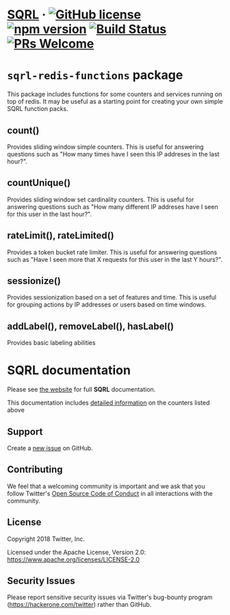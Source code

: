 # [SQRL](https://twitter.github.io/sqrl/) &middot; [![GitHub license](https://img.shields.io/badge/license-Apache%202-blue.svg)](https://github.com/twitter/sqrl/blob/master/LICENSE) [![npm version](https://img.shields.io/npm/v/sqrl.svg?style=flat)](https://www.npmjs.com/package/sqrl) [![Build Status](https://travis-ci.org/twitter/sqrl.svg?branch=master)](https://travis-ci.org/twitter/sqrl.svg?branch=master) [![PRs Welcome](https://img.shields.io/badge/PRs-welcome-brightgreen.svg)](https://github.com/twitter/sqrl/blob/master/CONTRIBUTING.md)

# `sqrl-redis-functions` package

This package includes functions for some counters and services running on top of redis. It may be useful as a starting point for creating your own simple SQRL function packs.
 
## count()

Provides sliding window simple counters. This is useful for answering questions such as "How many times have I seen this IP addreses in the last hour?".

## countUnique()

Provides sliding window set cardinality counters. This is useful for answering questions such as "How many different IP addreses have I seen for this user in the last hour?".

## rateLimit(), rateLimited()

Provides a token bucket rate limiter. This is useful for answering questions such as "Have I seen more that X requests for this user in the last Y hours?".

## sessionize()

Provides sessionization based on a set of features and time. This is useful for grouping actions by IP addresses or users based on time windows.

## addLabel(), removeLabel(), hasLabel()

Provides basic labeling abilities

# SQRL documentation

Please see [the website](https://twitter.github.io/sqrl) for full **SQRL** documentation.

This documentation includes [detailed information](https://twitter.github.io/sqrl/language/simple.html) on the counters listed above

## Support

Create a [new issue](https://github.com/twitter/sqrl/issues/new) on GitHub.

## Contributing

We feel that a welcoming community is important and we ask that you follow Twitter's
[Open Source Code of Conduct](https://github.com/twitter/code-of-conduct/blob/master/code-of-conduct.md)
in all interactions with the community.

## License

Copyright 2018 Twitter, Inc.

Licensed under the Apache License, Version 2.0: https://www.apache.org/licenses/LICENSE-2.0

## Security Issues

Please report sensitive security issues via Twitter's bug-bounty program (https://hackerone.com/twitter) rather than GitHub.
